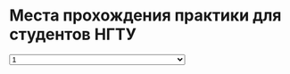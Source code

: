 # Места прохождения практики для студентов НГТУ
<html>
<head>
</head>
<body>
  <meta charset="utf-8">
	<select><option selected> Выберите тип сортировки компаний:</option>
	<option>По наименованию факультета
	<select1><option selected> 1</option>
	<option>2</option>
	<option>3</option></select1></option>
	<option>По наименованию направления обучения<select2><option selected> 1</option>
	<option>2</option>
	<option>3</option></select2></option></select>
</body>
</html>
